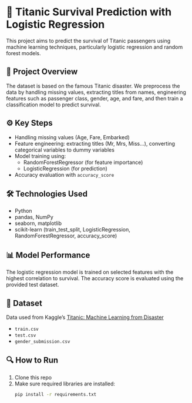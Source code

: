 # 🎯 Titanic Survival Prediction with Logistic Regression

This project aims to predict the survival of Titanic passengers using machine learning techniques, particularly logistic regression and random forest models.

## 📌 Project Overview

The dataset is based on the famous Titanic disaster. We preprocess the data by handling missing values, extracting titles from names, engineering features such as passenger class, gender, age, and fare, and then train a classification model to predict survival.

## ⚙️ Key Steps

- Handling missing values (Age, Fare, Embarked)
- Feature engineering: extracting titles (Mr, Mrs, Miss...), converting categorical variables to dummy variables
- Model training using:
  - RandomForestRegressor (for feature importance)
  - LogisticRegression (for prediction)
- Accuracy evaluation with `accuracy_score`

## 🛠️ Technologies Used

- Python
- pandas, NumPy
- seaborn, matplotlib
- scikit-learn (train_test_split, LogisticRegression, RandomForestRegressor, accuracy_score)

## 📊 Model Performance

The logistic regression model is trained on selected features with the highest correlation to survival. The accuracy score is evaluated using the provided test dataset.

## 📁 Dataset

Data used from Kaggle’s [Titanic: Machine Learning from Disaster](https://www.kaggle.com/competitions/titanic/data)

- `train.csv`
- `test.csv`
- `gender_submission.csv`

## 🔍 How to Run

1. Clone this repo
2. Make sure required libraries are installed:
   ```bash
   pip install -r requirements.txt
